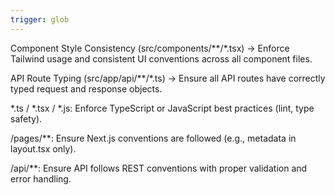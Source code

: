 ```yaml
---
trigger: glob
---
```


Component Style Consistency (src/components/**/*.tsx) → Enforce Tailwind usage and consistent UI conventions across all component files.

API Route Typing (src/app/api/**/*.ts) → Ensure all API routes have correctly typed request and response objects.

*.ts / *.tsx / *.js: Enforce TypeScript or JavaScript best practices (lint, type safety).

/pages/**: Ensure Next.js conventions are followed (e.g., metadata in layout.tsx only).

/api/**: Ensure API follows REST conventions with proper validation and error handling.